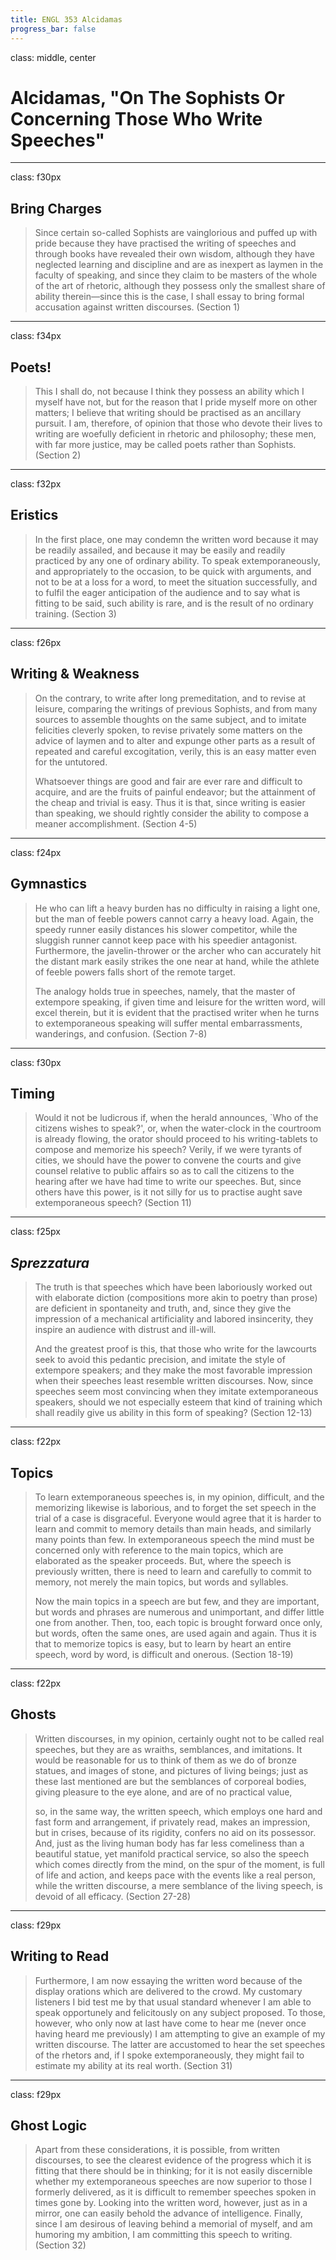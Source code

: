 ```yaml
---
title: ENGL 353 Alcidamas
progress_bar: false
---
```


class: middle, center

# Alcidamas, "On The Sophists Or Concerning Those Who Write Speeches"
---
class: f30px
## Bring Charges

> Since certain so-called Sophists are vainglorious and puffed up with pride because they have practised the writing of speeches and through books have revealed their own wisdom, although they have neglected learning and discipline and are as inexpert as laymen in the faculty of speaking, and since they claim to be masters of the whole of the art of rhetoric, although they possess only the smallest share of ability therein—since this is the case, I shall essay to bring formal accusation against written discourses. (Section 1)
---
class: f34px
## Poets!

> This I shall do, not because I think they possess an ability which I myself have not, but for the reason that I pride myself more on other matters; I believe that writing should be practised as an ancillary pursuit. I am, therefore, of opinion that those who devote their lives to writing are woefully deficient in rhetoric and philosophy; these men, with far more justice, may be called poets rather than Sophists. (Section 2)
---
class: f32px
## Eristics

> In the first place, one may condemn the written word because it may be readily assailed, and because it may be easily and readily practiced by any one of ordinary ability. To speak extemporaneously, and appropriately to the occasion, to be quick with arguments, and not to be at a loss for a word, to meet the situation successfully, and to fulfil the eager anticipation of the audience and to say what is fitting to be said, such ability is rare, and is the result of no ordinary training. (Section 3)
---
class: f26px
## Writing & Weakness

> On the contrary, to write after long premeditation, and to revise at leisure, comparing the writings of previous Sophists, and from many sources to assemble thoughts on the same subject, and to imitate felicities cleverly spoken, to revise privately some matters on the advice of laymen and to alter and expunge other parts as a result of repeated and careful excogitation, verily, this is an easy matter even for the untutored. 
>
> Whatsoever things are good and fair are ever rare and difficult to acquire, and are the fruits of painful endeavor; but the attainment of the cheap and trivial is easy. Thus it is that, since writing is easier than speaking, we should rightly consider the ability to compose a meaner accomplishment. (Section 4-5)
---
class: f24px
## Gymnastics

> He who can lift a heavy burden has no difficulty in raising a light one, but the man of feeble powers cannot carry a heavy load. Again, the speedy runner easily distances his slower competitor, while the sluggish runner cannot keep pace with his speedier antagonist. Furthermore, the javelin-thrower or the archer who can accurately hit the distant mark easily strikes the one near at hand, while the athlete of feeble powers falls short of the remote target.
>
> The analogy holds true in speeches, namely, that the master of extempore speaking, if given time and leisure for the written word, will excel therein, but it is evident that the practised writer when he turns to extemporaneous speaking will suffer mental embarrassments, wanderings, and confusion. (Section 7-8)
---
class: f30px
## Timing

> Would it not be ludicrous if, when the herald announces, `Who of the citizens wishes to speak?', or, when the water-clock in the courtroom is already flowing, the orator should proceed to his writing-tablets to compose and memorize his speech? Verily, if we were tyrants of cities, we should have the power to convene the courts and give counsel relative to public affairs so as to call the citizens to the hearing after we have had time to write our speeches. But, since others have this power, is it not silly for us to practise aught save extemporaneous speech? (Section 11)
---
class: f25px
## *Sprezzatura*

> The truth is that speeches which have been laboriously worked out with elaborate diction (compositions more akin to poetry than prose) are deficient in spontaneity and truth, and, since they give the impression of a mechanical artificiality and labored insincerity, they inspire an audience with distrust and ill-will.
>
> And the greatest proof is this, that those who write for the lawcourts seek to avoid this pedantic precision, and imitate the style of extempore speakers; and they make the most favorable impression when their speeches least resemble written discourses. Now, since speeches seem most convincing when they imitate extemporaneous speakers, should we not especially esteem that kind of training which shall readily give us ability in this form of speaking? (Section 12-13)
---
class: f22px
## Topics

> To learn extemporaneous speeches is, in my opinion, difficult, and the memorizing likewise is laborious, and to forget the set speech in the trial of a case is disgraceful. Everyone would agree that it is harder to learn and commit to memory details than main heads, and similarly many points than few. In extemporaneous speech the mind must be concerned only with reference to the main topics, which are elaborated as the speaker proceeds. But, where the speech is previously written, there is need to learn and carefully to commit to memory, not merely the main topics, but words and syllables.
> 
> Now the main topics in a speech are but few, and they are important, but words and phrases are numerous and unimportant, and differ little one from another. Then, too, each topic is brought forward once only, but words, often the same ones, are used again and again. Thus it is that to memorize topics is easy, but to learn by heart an entire speech, word by word, is difficult and onerous. (Section 18-19)
---
class: f22px
## Ghosts

>  Written discourses, in my opinion, certainly ought not to be called real speeches, but they are as wraiths, semblances, and imitations. It would be reasonable for us to think of them as we do of bronze statues, and images of stone, and pictures of living beings; just as these last mentioned are but the semblances of corporeal bodies, giving pleasure to the eye alone, and are of no practical value,
>
> so, in the same way, the written speech, which employs one hard and fast form and arrangement, if privately read, makes an impression, but in crises, because of its rigidity, confers no aid on its possessor. And, just as the living human body has far less comeliness than a beautiful statue, yet manifold practical service, so also the speech which comes directly from the mind, on the spur of the moment, is full of life and action, and keeps pace with the events like a real person, while the written discourse, a mere semblance of the living speech, is devoid of all efficacy. (Section 27-28)
---
class: f29px
## Writing to Read

> Furthermore, I am now essaying the written word because of the display orations which are delivered to the crowd. My customary listeners I bid test me by that usual standard whenever I am able to speak opportunely and felicitously on any subject proposed. To those, however, who only now at last have come to hear me (never once having heard me previously) I am attempting to give an example of my written discourse. The latter are accustomed to hear the set speeches of the rhetors and, if I spoke extemporaneously, they might fail to estimate my ability at its real worth. (Section 31)
---
class: f29px
## Ghost Logic

> Apart from these considerations, it is possible, from written discourses, to see the clearest evidence of the progress which it is fitting that there should be in thinking; for it is not easily discernible whether my extemporaneous speeches are now superior to those I formerly delivered, as it is difficult to remember speeches spoken in times gone by. Looking into the written word, however, just as in a mirror, one can easily behold the advance of intelligence. Finally, since I am desirous of leaving behind a memorial of myself, and am humoring my ambition, I am committing this speech to writing. (Section 32)
